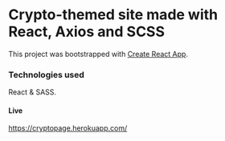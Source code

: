 # Crypto-themed site made with React, Axios and SCSS
This project was bootstrapped with [Create React App](https://github.com/facebook/create-react-app).

### Technologies used
React & SASS.


#### Live
https://cryptopage.herokuapp.com/
